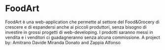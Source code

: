 # FoodArt
FoodArt è una web-application che permette al settore del Food&Grocery di crescere e di espandersi anche ai piccoli produttori, senza bisogno di investire in grossi progetti di web-developing. I prodotti saranno messi in vendita e i venditori ci guadagneranno senza alcuna commissione.
A project by:
Amitrano Davide
Miranda Donato
and Zappia Alfonso
